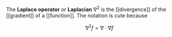 The **Laplace operator** or **Laplacian** $\nabla^2$ is the [[divergence]] of the [[gradient]] of a [[function]]. The notation is cute because

$$
\nabla^2 f = \nabla\cdot\nabla f
$$